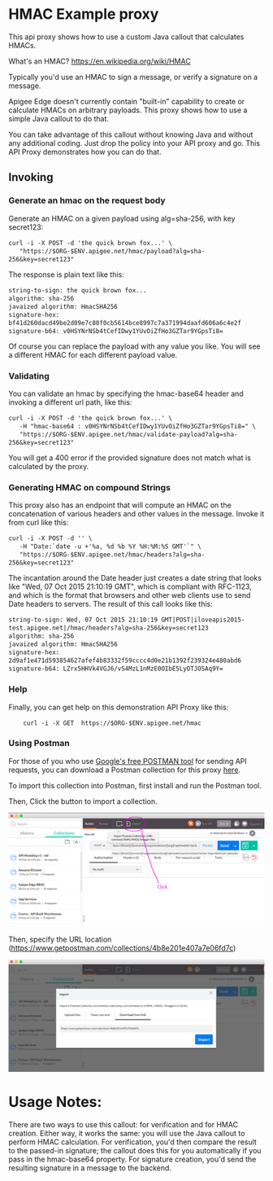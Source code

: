 # HMAC Example proxy

This api proxy shows how to use a custom Java callout that calculates HMACs.

What's an HMAC?  https://en.wikipedia.org/wiki/HMAC

Typically you'd use an HMAC to sign a message, or verify a signature on
a message.

Apigee Edge doesn't currently contain "built-in" capability to create or
calculate HMACs on arbitrary payloads. This proxy shows how to use a
simple Java callout to do that.

You can take advantage of this callout without knowing Java and without
any additional coding. Just drop the policy into your API proxy and go.
This API Proxy demonstrates how you can do that.


## Invoking


### Generate an hmac on the request body

Generate an HMAC on a given payload using alg=sha-256, with key secret123:

```
curl -i -X POST -d 'the quick brown fox...' \
   "https://$ORG-$ENV.apigee.net/hmac/payload?alg=sha-256&key=secret123"
```

The response is plain text like this:

```
string-to-sign: the quick brown fox...
algorithm: sha-256
javaized algorithm: HmacSHA256
signature-hex: bf41d260dacd49be2d09e7c80f0cb5614bce8997c7a371994daafd606a6c4e2f
signature-b64: v0HSYNrNSb4tCefIDwy1YUvOiZfHo3GZTar9YGpsTi8=
```

Of course you can replace the payload with any value you like. You will see a different HMAC for each different payload value.


### Validating

You can validate an hmac by specifying the hmac-base64 header and invoking a different url path, like this:


```
curl -i -X POST -d 'the quick brown fox...' \
   -H "hmac-base64 : v0HSYNrNSb4tCefIDwy1YUvOiZfHo3GZTar9YGpsTi8=" \
   "https://$ORG-$ENV.apigee.net/hmac/validate-payload?alg=sha-256&key=secret123"
```

You will get a 400 error if the provided signature does not match what is calculated by the proxy.


### Generating HMAC on compound Strings


This proxy also has an endpoint that will compute an HMAC on the concatenation of various headers and other values in the message. Invoke it from curl like this:

```
curl -i -X POST -d '' \
   -H "Date:`date -u +'%a, %d %b %Y %H:%M:%S GMT'`" \
   "https://$ORG-$ENV.apigee.net/hmac/headers?alg=sha-256&key=secret123"
```

The incantation around the Date header just creates a date string that
looks like "Wed, 07 Oct 2015 21:10:19 GMT", which is compliant with
RFC-1123, and which is the format that browsers and other web clients
use to send Date headers to servers.  The result of this call looks like
this:

```
string-to-sign: Wed, 07 Oct 2015 21:10:19 GMT|POST|iloveapis2015-test.apigee.net|/hmac/headers?alg=sha-256&key=secret123
algorithm: sha-256
javaized algorithm: HmacSHA256
signature-hex: 2d9af1e471d593854627afef4b83332f59cccc4d0e21b1392f239324e480abd6
signature-b64: LZrx5HHVk4VGJ6/vS4MzL1nMzE0OIbE5LyOTJOSAq9Y=

```

### Help

Finally, you can get help on this demonstration API Proxy like this:

```
    curl -i -X GET  https://$ORG-$ENV.apigee.net/hmac
```

### Using Postman

For those of you who use [Google's free POSTMAN tool](https://www.getpostman.com/) for sending API requests, you can download a Postman collection for this proxy [here](https://www.getpostman.com/collections/4b8e201e407a7e06fd7c).

To import this collection into Postman, first install and run the Postman tool.

Then, Click the button to import a collection.

![import-1](../images/postman-import-screenshot-1.png "Import a Collection 1")

Then, specify the URL location (https://www.getpostman.com/collections/4b8e201e407a7e06fd7c)

![import-2](../images/postman-import-screenshot-2.png "Import a Collection 2")



Usage Notes:
============

There are two ways to use this callout: for verification and for HMAC creation.
Either way, it works the same: you will use the Java callout to perform HMAC
calculation. For verification, you'd then compare the result to the passed-in
signature; the callout does this for you automatically if you pass in the
hmac-base64 property. For signature creation, you'd send the resulting
signature in a message to the backend.
